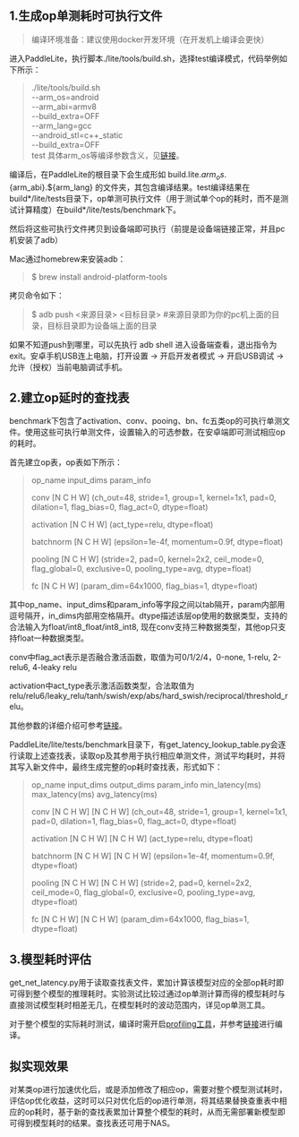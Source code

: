 ## 1.生成op单测耗时可执行文件
>编译环境准备：建议使用docker开发环境（在开发机上编译会更快）

进入PaddleLite，执行脚本./lite/tools/build.sh，选择test编译模式，代码举例如下所示：

>./lite/tools/build.sh \
>  --arm_os=android \
>  --arm_abi=armv8 \
>  --build_extra=OFF \
>  --arm_lang=gcc \
>  --android_stl=c++_static \
>  --build_extra=OFF \
>  test
具体arm_os等编译参数含义，见[链接](https://paddlepaddle.github.io/Paddle-Lite/v2.2.0/source_compile/#%E7%BC%96%E8%AF%91%E6%A8%A1%E5%BC%8F%E4%B8%8E%E5%8F%82%E6%95%B0)。

编译后，在PaddleLite的根目录下会生成形如 build.lite.${arm_os}.${arm_abi}.${arm_lang}  的文件夹，其包含编译结果。test编译结果在build*/lite/tests目录下，op单测可执行文件（用于测试单个op的耗时，而不是测试计算精度）在build*/lite/tests/benchmark下。

然后将这些可执行文件拷贝到设备端即可执行（前提是设备端链接正常，并且pc机安装了adb）

Mac通过homebrew来安装adb：
>$ brew install android-platform-tools

拷贝命令如下：
>$ adb push <来源目录> <目标目录> #来源目录即为你的pc机上面的目录，目标目录即为设备端上面的目录

如果不知道push到哪里，可以先执行 adb shell 进入设备端查看，退出指令为exit。安卓手机USB连上电脑，打开设置 -> 开启开发者模式 -> 开启USB调试 -> 允许（授权）当前电脑调试手机。

## 2.建立op延时的查找表
benchmark下包含了activation、conv、pooing、bn、fc五类op的可执行单测文件。使用这些可执行单测文件，设置输入的可选参数，在安卓端即可测试相应op的耗时。

首先建立op表，op表如下所示：

>op_name    input_dims     param_info  
>
>conv       [N C H W]    (ch_out=48, stride=1, group=1, kernel=1x1, pad=0, dilation=1, flag_bias=0, flag_act=0, dtype=float)  
>
>activation [N C H W]    (act_type=relu, dtype=float)
>
>batchnorm  [N C H W]    (epsilon=1e-4f, momentum=0.9f, dtype=float)
>
>pooling    [N C H W]    (stride=2, pad=0, kernel=2x2, ceil_mode=0, flag_global=0, exclusive=0, pooling_type=avg, dtype=float)
>
>fc         [N C H W]    (param_dim=64x1000, flag_bias=1, dtype=float)


其中op_name、input_dims和param_info等字段之间以tab隔开，param内部用逗号隔开，in_dims内部用空格隔开。dtype描述该层op使用的数据类型，支持的合法输入为float/int8_float/int8_int8, 现在conv支持三种数据类型，其他op只支持float一种数据类型。

conv中flag_act表示是否融合激活函数，取值为可0/1/2/4，0-none, 1-relu, 2-relu6, 4-leaky relu

activation中act_type表示激活函数类型，合法取值为relu/relu6/leaky_relu/tanh/swish/exp/abs/hard_swish/reciprocal/threshold_relu。

其他参数的详细介绍可参考[链接](https://github.com/PaddlePaddle/Paddle-Lite/tree/develop/lite/tests/benchmark)。

PaddleLite/lite/tests/benchmark目录下，有get_latency_lookup_table.py会逐行读取上述查找表，读取op及其参用于执行相应单测文件，测试平均耗时，并将其写入新文件中，最终生成完整的op耗时查找表，形式如下：

>op_name    input_dims   output_dims   param_info  min_latency(ms)   max_latency(ms)   avg_latency(ms)
>
>conv       [N C H W]    [N C H W]     (ch_out=48, stride=1, group=1, kernel=1x1, pad=0, dilation=1, flag_bias=0, flag_act=0, dtype=float)  
>
>activation [N C H W]    [N C H W]     (act_type=relu, dtype=float)
>
>batchnorm  [N C H W]    [N C H W]     (epsilon=1e-4f, momentum=0.9f, dtype=float)
>
>pooling    [N C H W]    [N C H W]     (stride=2, pad=0, kernel=2x2, ceil_mode=0, flag_global=0, exclusive=0, pooling_type=avg, dtype=float)
>
>fc         [N C H W]    [N C H W]     (param_dim=64x1000, flag_bias=1, dtype=float)


## 3.模型耗时评估
get_net_latency.py用于读取查找表文件，累加计算该模型对应的全部op耗时即可得到整个模型的推理耗时。实验测试比较过通过op单测计算而得的模型耗时与直接测试模型耗时相差无几，在模型耗时的波动范围内，详见op单测工具。

对于整个模型的实际耗时测试，编译时需开启[profiling工具](https://paddle-lite.readthedocs.io/zh/develop/user_guides/debug.html)，并参考[链接](https://paddlepaddle.github.io/Paddle-Lite/v2.2.0/benchmark_tools/)进行编译。


## 拟实现效果
对某类op进行加速优化后，或是添加修改了相应op，需要对整个模型测试耗时，评估op优化收益，这时可以只对优化后的op进行单测，将其结果替换查重表中相应的op耗时，基于新的查找表累加计算整个模型的耗时，从而无需部署新模型即可得到模型耗时的结果。查找表还可用于NAS。
